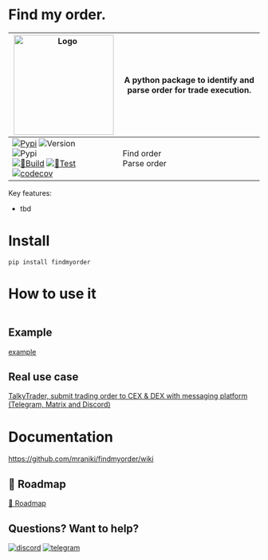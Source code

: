 # Find my order. 


| <img width="200" alt="Logo" src="https://user-images.githubusercontent.com/8766259/233823991-cceaa05a-ff15-4796-a6bb-bcb3ee0d8859.jpg"> | A python package to identify and parse order for trade execution. |
| ------------- | ------------- |
|[![Pypi](https://badgen.net/badge/icon/findmyorder?icon=pypi&label)](https://pypi.org/project/findmyorder/) ![Version](https://img.shields.io/pypi/v/findmyorder)<br>  ![Pypi](https://img.shields.io/pypi/dm/findmyorder)<br> [![🐍Build](https://github.com/mraniki/findmyorder/actions/workflows/%F0%9F%90%8Dbuild.yml/badge.svg)](https://github.com/mraniki/findmyorder/actions/workflows/%F0%9F%90%8Dbuild.yml) [![🧪Test](https://github.com/mraniki/findmyorder/actions/workflows/%F0%9F%A7%AAtest_dev.yml/badge.svg?branch=dev)](https://github.com/mraniki/findmyorder/actions/workflows/%F0%9F%A7%AAtest_dev.yml) [![codecov](https://codecov.io/gh/mraniki/findmyorder/branch/dev/graph/badge.svg?token=4838MSZNCC)](https://codecov.io/gh/mraniki/findmyorder) | Find order <br> Parse order |



Key features:

- tbd




# Install
`pip install findmyorder`

# How to use it
```

```
## Example
[example](https://github.com/mraniki/findmyorder/blob/main/examples/example.py)

## Real use case
[TalkyTrader, submit trading order to CEX & DEX with messaging platform (Telegram, Matrix and Discord)](https://github.com/mraniki/tt)


# Documentation
https://github.com/mraniki/findmyorder/wiki

## 🚧 Roadmap

[🚧 Roadmap](https://github.com/mraniki/findmyorder/milestones)

## Questions? Want to help? 
[![discord](https://badgen.net/badge/icon/discord/purple?icon=discord&label)](https://discord.gg/vegJQGrRRa)
[![telegram](https://badgen.net/badge/icon/telegram?icon=telegram&label)](https://t.me/TTTalkyTraderChat/1)
